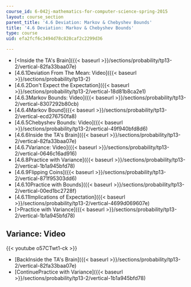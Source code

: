```yaml
---
course_id: 6-042j-mathematics-for-computer-science-spring-2015
layout: course_section
parent_title: '4.6 Deviation: Markov & Chebyshev Bounds'
title: '4.6 Deviation: Markov & Chebyshev Bounds'
type: course
uid: efa2fcf6c3494d78c828caf2c2299d36

---
```


*   [<Inside the TA's Brain]({{< baseurl >}}/sections/probability/tp13-2/vertical-82fa33baa07e)
*   [4.6.1Deviation From The Mean: Video]({{< baseurl >}}/sections/probability/tp13-2)
*   [4.6.2Don't Expect the Expectation]({{< baseurl >}}/sections/probability/tp13-2/vertical-18d81b8ca2e1)
*   [4.6.3Markov Bounds: Video]({{< baseurl >}}/sections/probability/tp13-2/vertical-8307292b80cb)
*   [4.6.4Markov Bound]({{< baseurl >}}/sections/probability/tp13-2/vertical-ecd276750fa8)
*   [4.6.5Chebyshev Bounds: Video]({{< baseurl >}}/sections/probability/tp13-2/vertical-49f940bfd8d6)
*   [4.6.6Inside the TA's Brain]({{< baseurl >}}/sections/probability/tp13-2/vertical-82fa33baa07e)
*   [4.6.7Variance: Video]({{< baseurl >}}/sections/probability/tp13-2/vertical-0646c16ad916)
*   [4.6.8Practice with Variance]({{< baseurl >}}/sections/probability/tp13-2/vertical-1b1a945bfd78)
*   [4.6.9Flipping Coins]({{< baseurl >}}/sections/probability/tp13-2/vertical-871f95303dd6)
*   [4.6.10Practice with Bounds]({{< baseurl >}}/sections/probability/tp13-2/vertical-00ed1bc2728f)
*   [4.6.11Implications of Expectation]({{< baseurl >}}/sections/probability/tp13-2/vertical-4699d069607e)
*   [\>Practice with Variance]({{< baseurl >}}/sections/probability/tp13-2/vertical-1b1a945bfd78)

Variance: Video
---------------

{{< youtube o57CTwt1-ck >}}

*   [BackInside the TA's Brain]({{< baseurl >}}/sections/probability/tp13-2/vertical-82fa33baa07e)
*   [ContinuePractice with Variance]({{< baseurl >}}/sections/probability/tp13-2/vertical-1b1a945bfd78)